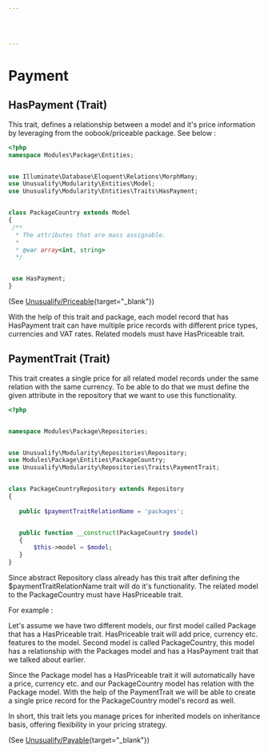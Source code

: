 ```yaml
---




---
```



# Payment


## HasPayment (Trait)


This trait, defines a relationship between a model and it's price information by leveraging from the oobook/priceable package. See below :


```php
<?php
namespace Modules\Package\Entities;


use Illuminate\Database\Eloquent\Relations\MorphMany;
use Unusualify\Modularity\Entities\Model;
use Unusualify\Modularity\Entities\Traits\HasPayment;


class PackageCountry extends Model
{
 /**
  * The attributes that are mass assignable.
  *
  * @var array<int, string>
  */


 use HasPayment;
}
```
(See [Unusualify/Priceable](https://github.com/unusualify/priceable){target="_blank"})


With the help of this trait and package, each model record that has HasPayment trait can have multiple price records with different price types, currencies and VAT rates. Related models must have HasPriceable trait.


## PaymentTrait (Trait)


This trait creates a single price for all related model records under the same relation with the same currency. To be able to do that we must define the given attribute in the repository that we want to use this functionality.


```php
<?php


namespace Modules\Package\Repositories;


use Unusualify\Modularity\Repositories\Repository;
use Modules\Package\Entities\PackageCountry;
use Unusualify\Modularity\Repositories\Traits\PaymentTrait;


class PackageCountryRepository extends Repository
{
  
   public $paymentTraitRelationName = 'packages';


   public function __construct(PackageCountry $model)
   {
       $this->model = $model;
   }
}


```
Since abstract Repository class already has this trait after defining the $paymentTraitRelationName trait will do it's functionality. The related model to the PackageCountry must have HasPriceable trait.


For example :


Let's assume we have two different models, our first model called Package that has a HasPriceable trait. HasPriceable trait will add price, currency etc. features to the model. Second model is called PackageCountry, this model has a relationship with the Packages model and has a HasPayment trait that we talked about earlier.


Since the Package model has a HasPriceable trait it will automatically have a price, currency etc. and our PackageCountry model has relation with the Package model. With the help of the PaymentTrait we will be able to create a single price record for the PackageCountry model's record as well.


In short, this trait lets you manage prices for inherited models on inheritance basis, offering flexibility in your pricing strategy.


(See [Unusualify/Payable](https://github.com/unusualify/payable){target="_blank"})



